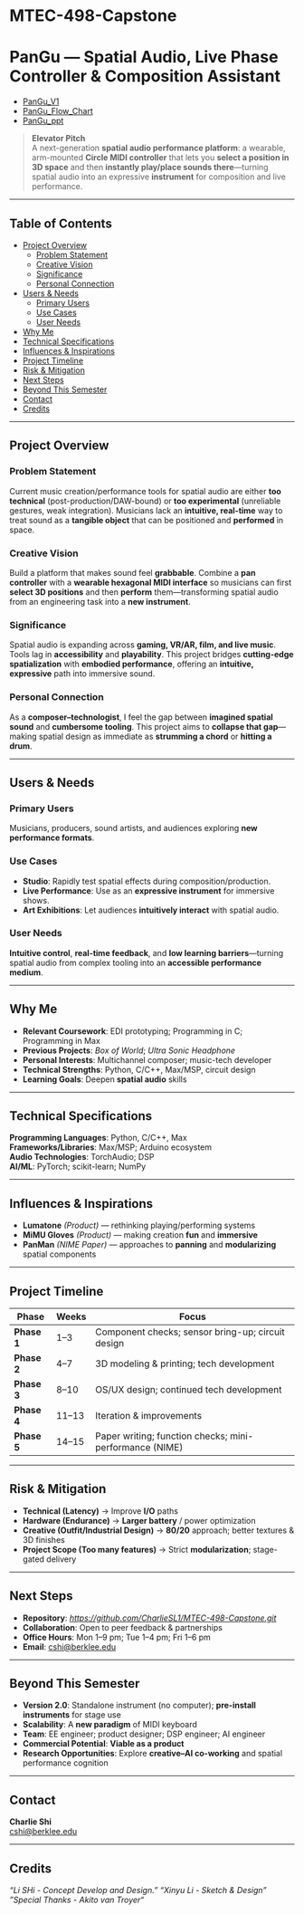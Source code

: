 # MTEC-498-Capstone
# PanGu — Spatial Audio, Live Phase Controller & Composition Assistant
- [PanGu_V1](PanGu_V1.jpg)
- [PanGu_Flow_Chart](PanGu.png)
- [PanGu_ppt](PanGu.pdf)

> **Elevator Pitch**  
> A next-generation **spatial audio performance platform**: a wearable, arm-mounted **Circle MIDI controller** that lets you **select a position in 3D space** and then **instantly play/place sounds there**—turning spatial audio into an expressive **instrument** for composition and live performance.

---

## Table of Contents
- [Project Overview](#project-overview)
  - [Problem Statement](#problem-statement)
  - [Creative Vision](#creative-vision)
  - [Significance](#significance)
  - [Personal Connection](#personal-connection)
- [Users & Needs](#users--needs)
  - [Primary Users](#primary-users)
  - [Use Cases](#use-cases)
  - [User Needs](#user-needs)
- [Why Me](#why-me)
- [Technical Specifications](#technical-specifications)
- [Influences & Inspirations](#influences--inspirations)
- [Project Timeline](#project-timeline)
- [Risk & Mitigation](#risk--mitigation)
- [Next Steps](#next-steps)
- [Beyond This Semester](#beyond-this-semester)
- [Contact](#contact)
- [Credits](#credits)

---

## Project Overview

### Problem Statement
Current music creation/performance tools for spatial audio are either **too technical** (post-production/DAW-bound) or **too experimental** (unreliable gestures, weak integration). Musicians lack an **intuitive, real-time** way to treat sound as a **tangible object** that can be positioned and **performed** in space.

### Creative Vision
Build a platform that makes sound feel **grabbable**. Combine a **pan controller** with a **wearable hexagonal MIDI interface** so musicians can first **select 3D positions** and then **perform** them—transforming spatial audio from an engineering task into a **new instrument**.

### Significance
Spatial audio is expanding across **gaming, VR/AR, film, and live music**. Tools lag in **accessibility** and **playability**. This project bridges **cutting-edge spatialization** with **embodied performance**, offering an **intuitive, expressive** path into immersive sound.

### Personal Connection
As a **composer–technologist**, I feel the gap between **imagined spatial sound** and **cumbersome tooling**. This project aims to **collapse that gap**—making spatial design as immediate as **strumming a chord** or **hitting a drum**.

---

## Users & Needs

### Primary Users
Musicians, producers, sound artists, and audiences exploring **new performance formats**.

### Use Cases
- **Studio**: Rapidly test spatial effects during composition/production.  
- **Live Performance**: Use as an **expressive instrument** for immersive shows.  
- **Art Exhibitions**: Let audiences **intuitively interact** with spatial audio.

### User Needs
**Intuitive control**, **real-time feedback**, and **low learning barriers**—turning spatial audio from complex tooling into an **accessible performance medium**.

---

## Why Me
- **Relevant Coursework**: EDI prototyping; Programming in C; Programming in Max  
- **Previous Projects**: *Box of World*; *Ultra Sonic Headphone*  
- **Personal Interests**: Multichannel composer; music-tech developer  
- **Technical Strengths**: Python, C/C++, Max/MSP, circuit design  
- **Learning Goals**: Deepen **spatial audio** skills

---

## Technical Specifications
**Programming Languages**: Python, C/C++, Max  
**Frameworks/Libraries**: Max/MSP; Arduino ecosystem  
**Audio Technologies**: TorchAudio; DSP  
**AI/ML**: PyTorch; scikit-learn; NumPy

---

## Influences & Inspirations
- **Lumatone** *(Product)* — rethinking playing/performing systems  
- **MiMU Gloves** *(Product)* — making creation **fun** and **immersive**  
- **PanMan** *(NIME Paper)* — approaches to **panning** and **modularizing** spatial components

---

## Project Timeline

| Phase | Weeks | Focus |
|---|---|---|
| **Phase 1** | 1–3 | Component checks; sensor bring-up; circuit design |
| **Phase 2** | 4–7 | 3D modeling & printing; tech development |
| **Phase 3** | 8–10 | OS/UX design; continued tech development |
| **Phase 4** | 11–13 | Iteration & improvements |
| **Phase 5** | 14–15 | Paper writing; function checks; mini-performance (NIME) |

---

## Risk & Mitigation
- **Technical (Latency)** → Improve **I/O** paths  
- **Hardware (Endurance)** → **Larger battery** / power optimization  
- **Creative (Outfit/Industrial Design)** → **80/20** approach; better textures & 3D finishes  
- **Project Scope (Too many features)** → Strict **modularization**; stage-gated delivery

---

## Next Steps
- **Repository**: *https://github.com/CharlieSL1/MTEC-498-Capstone.git*  
- **Collaboration**: Open to peer feedback & partnerships  
- **Office Hours**: Mon 1–9 pm; Tue 1–4 pm; Fri 1–6 pm  
- **Email**: cshi@berklee.edu

---

## Beyond This Semester
- **Version 2.0**: Standalone instrument (no computer); **pre-install instruments** for stage use  
- **Scalability**: A **new paradigm** of MIDI keyboard  
- **Team**: EE engineer; product designer; DSP engineer; AI engineer  
- **Commercial Potential**: **Viable as a product**  
- **Research Opportunities**: Explore **creative–AI co-working** and spatial performance cognition

---

## Contact
**Charlie Shi**  
cshi@berklee.edu

---

## Credits
*“Li SHi - Concept Develop and Design.”*
*“Xinyu Li - Sketch & Design”*
*”Special Thanks - Akito van Troyer“*
